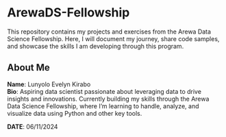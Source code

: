 # ArewaDS-Fellowship
This repository contains my projects and exercises from the Arewa Data Science Fellowship. Here, I will document my journey, share code samples, and showcase the skills I am developing through this program.
## About Me
**Name**: Lunyolo Evelyn Kirabo  
**Bio**: Aspiring data scientist passionate about leveraging data to drive insights and innovations. Currently building my skills through the Arewa Data Science Fellowship, where I’m learning to handle, analyze, and visualize data using Python and other key tools.

**DATE**: 06/11/2024
